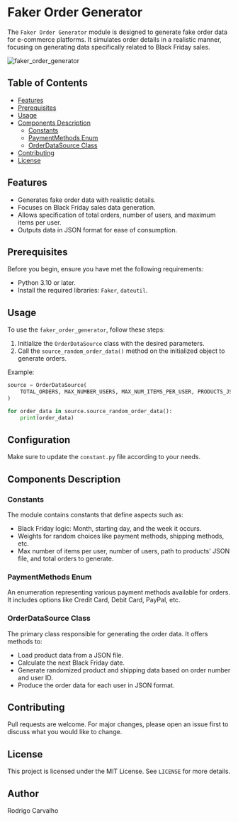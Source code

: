 # Faker Order Generator

The `Faker Order Generator` module is designed to generate fake order data for e-commerce platforms. It simulates order details in a realistic manner, focusing on generating data specifically related to Black Friday sales.

![faker_order_generator](https://github.com/rodrigofmcarvalho/faker_order_generator/assets/96849660/5ec9b7b6-4ede-4c21-a992-d224edb41925)

## Table of Contents

- [Features](#features)
- [Prerequisites](#prerequisites)
- [Usage](#usage)
- [Components Description](#components-description)
    - [Constants](#constants)
    - [PaymentMethods Enum](#paymentmethods-enum)
    - [OrderDataSource Class](#orderdatasource-class)
- [Contributing](#contributing)
- [License](#license)

## Features

- Generates fake order data with realistic details.
- Focuses on Black Friday sales data generation.
- Allows specification of total orders, number of users, and maximum items per user.
- Outputs data in JSON format for ease of consumption.

## Prerequisites

Before you begin, ensure you have met the following requirements:

- Python 3.10 or later.
- Install the required libraries: `Faker`, `dateutil`.

## Usage

To use the `faker_order_generator`, follow these steps:

1. Initialize the `OrderDataSource` class with the desired parameters.
2. Call the `source_random_order_data()` method on the initialized object to generate orders.

Example:

```python
source = OrderDataSource(
    TOTAL_ORDERS, MAX_NUMBER_USERS, MAX_NUM_ITEMS_PER_USER, PRODUCTS_JSON_FILE
)

for order_data in source.source_random_order_data():
    print(order_data)
```
## Configuration

Make sure to update the `constant.py` file according to your needs.

## Components Description

### Constants

The module contains constants that define aspects such as:

- Black Friday logic: Month, starting day, and the week it occurs.
- Weights for random choices like payment methods, shipping methods, etc.
- Max number of items per user, number of users, path to products' JSON file, and total orders to generate.

### PaymentMethods Enum

An enumeration representing various payment methods available for orders. It includes options like Credit Card, Debit Card, PayPal, etc.

### OrderDataSource Class

The primary class responsible for generating the order data. It offers methods to:

- Load product data from a JSON file.
- Calculate the next Black Friday date.
- Generate randomized product and shipping data based on order number and user ID.
- Produce the order data for each user in JSON format.

## Contributing

Pull requests are welcome. For major changes, please open an issue first to discuss what you would like to change.

## License

This project is licensed under the MIT License. See `LICENSE` for more details.

## Author
Rodrigo Carvalho
